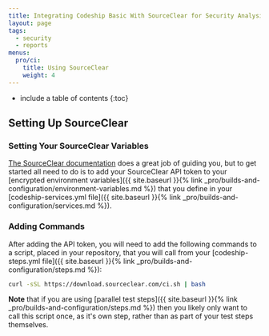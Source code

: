 ```yaml
---
title: Integrating Codeship Basic With SourceClear for Security Analysis
layout: page
tags:
  - security
  - reports
menus:
  pro/ci:
    title: Using SourceClear
    weight: 4
---
```


* include a table of contents
{:toc}

## Setting Up SourceClear

### Setting Your SourceClear Variables

[The SourceClear documentation](https://www.sourceclear.com/docs/) does a great job of guiding you, but to get started all need to do is to add your SourceClear API token to your [encrypted environment variables]({{ site.baseurl }}{% link _pro/builds-and-configuration/environment-variables.md %}) that you define in your [codeship-services.yml file]({{ site.baseurl }}{% link _pro/builds-and-configuration/services.md %}).


### Adding Commands

After adding the API token, you will need to add the following commands to a script, placed in your repository, that you will call from your [codeship-steps.yml file]({{ site.baseurl }}{% link _pro/builds-and-configuration/steps.md %}):


```bash
curl -sSL https://download.sourceclear.com/ci.sh | bash
 ```

**Note** that if you are using [parallel test steps]({{ site.baseurl }}{% link _pro/builds-and-configuration/steps.md %}) then you likely only want to call this script once, as it's own step, rather than as part of your test steps themselves.
